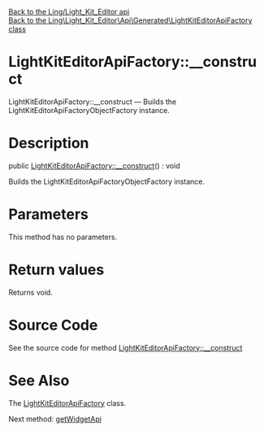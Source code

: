[Back to the Ling/Light_Kit_Editor api](https://github.com/lingtalfi/Light_Kit_Editor/blob/master/doc/api/Ling/Light_Kit_Editor.md)<br>
[Back to the Ling\Light_Kit_Editor\Api\Generated\LightKitEditorApiFactory class](https://github.com/lingtalfi/Light_Kit_Editor/blob/master/doc/api/Ling/Light_Kit_Editor/Api/Generated/LightKitEditorApiFactory.md)


LightKitEditorApiFactory::__construct
================



LightKitEditorApiFactory::__construct — Builds the LightKitEditorApiFactoryObjectFactory instance.




Description
================


public [LightKitEditorApiFactory::__construct](https://github.com/lingtalfi/Light_Kit_Editor/blob/master/doc/api/Ling/Light_Kit_Editor/Api/Generated/LightKitEditorApiFactory/__construct.md)() : void




Builds the LightKitEditorApiFactoryObjectFactory instance.




Parameters
================

This method has no parameters.


Return values
================

Returns void.








Source Code
===========
See the source code for method [LightKitEditorApiFactory::__construct](https://github.com/lingtalfi/Light_Kit_Editor/blob/master/Api/Generated/LightKitEditorApiFactory.php#L47-L52)


See Also
================

The [LightKitEditorApiFactory](https://github.com/lingtalfi/Light_Kit_Editor/blob/master/doc/api/Ling/Light_Kit_Editor/Api/Generated/LightKitEditorApiFactory.md) class.

Next method: [getWidgetApi](https://github.com/lingtalfi/Light_Kit_Editor/blob/master/doc/api/Ling/Light_Kit_Editor/Api/Generated/LightKitEditorApiFactory/getWidgetApi.md)<br>

